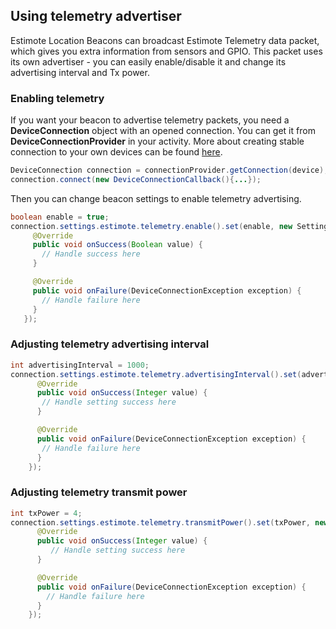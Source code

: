 ## Using telemetry advertiser

Estimote Location Beacons can broadcast Estimote Telemetry data packet, which gives you extra information from sensors and GPIO. This packet uses its own advertiser - you can easily enable/disable it and change its advertising interval and Tx power.

### Enabling telemetry
If you want your beacon to advertise telemetry packets, you need a **DeviceConnection** object with an opened connection. You can get it from **DeviceConnectionProvider** in your activity. More about creating stable connection to your own devices can be found [here](Docs/DOC_deviceConnection.md).
```Java
DeviceConnection connection = connectionProvider.getConnection(device);
connection.connect(new DeviceConnectionCallback(){...});
```
Then you can change beacon settings to enable telemetry advertising.
```Java
boolean enable = true;
connection.settings.estimote.telemetry.enable().set(enable, new SettingCallback<Boolean>() {
     @Override
     public void onSuccess(Boolean value) {
       // Handle success here
     }

     @Override
     public void onFailure(DeviceConnectionException exception) {
       // Handle failure here
     }
   });
```

### Adjusting telemetry advertising interval
```Java
int advertisingInterval = 1000;
connection.settings.estimote.telemetry.advertisingInterval().set(advertisingInterval, new SettingCallback<Integer>() {
      @Override
      public void onSuccess(Integer value) {
       // Handle setting success here
      }

      @Override
      public void onFailure(DeviceConnectionException exception) {
       // Handle failure here
      }
    });
```

### Adjusting telemetry transmit power
```Java
int txPower = 4;
connection.settings.estimote.telemetry.transmitPower().set(txPower, new SettingCallback<Integer>() {
      @Override
      public void onSuccess(Integer value) {
         // Handle setting success here
      }

      @Override
      public void onFailure(DeviceConnectionException exception) {
        // Handle failure here
      }
    });

```

